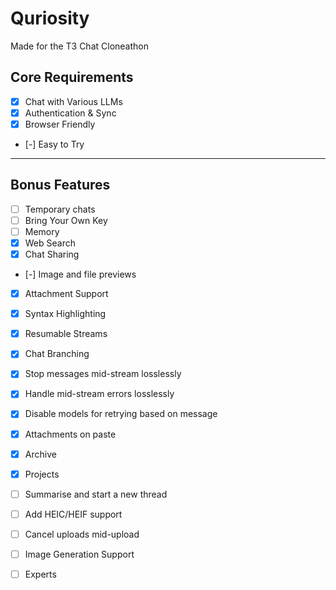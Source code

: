 # Quriosity

Made for the T3 Chat Cloneathon

## Core Requirements

- [x] Chat with Various LLMs
- [x] Authentication & Sync
- [x] Browser Friendly
- [-] Easy to Try

---

## Bonus Features

- [ ] Temporary chats
- [ ] Bring Your Own Key
- [ ] Memory
- [x] Web Search
- [x] Chat Sharing
- [-] Image and file previews

- [x] Attachment Support
- [x] Syntax Highlighting
- [x] Resumable Streams
- [x] Chat Branching
- [x] Stop messages mid-stream losslessly
- [x] Handle mid-stream errors losslessly
- [x] Disable models for retrying based on message
- [x] Attachments on paste
- [x] Archive
- [x] Projects
- [ ] Summarise and start a new thread
- [ ] Add HEIC/HEIF support
- [ ] Cancel uploads mid-upload
- [ ] Image Generation Support

- [ ] Experts
